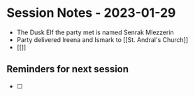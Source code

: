 # Session Notes - 2023-01-29
* The Dusk Elf the party met is named Senrak Mlezzerin
* Party delivered Ireena and Ismark to [[St. Andral's Church]]
* [[]]

## Reminders for next session
* [ ] 